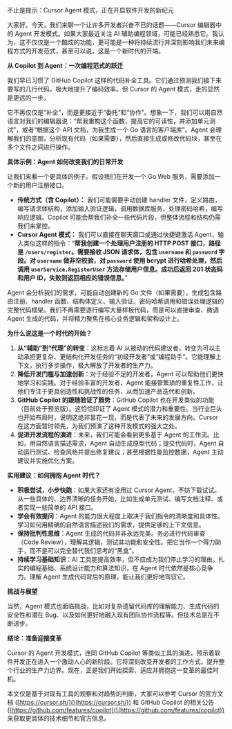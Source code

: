 不止是提示：Cursor Agent 模式，正在开启软件开发的新纪元

大家好。今天，我们来聊一个让许多开发者兴奋不已的话题——Cursor 编辑器中的 Agent 开发模式。如果大家最近关注 AI 辅助编程领域，可能已经熟悉它。我认为，这不仅仅是一个酷炫的功能，更可能是一种将持续流行并深刻影响我们未来编程方式的开发范式，甚至可以说，这是一个新时代的开端。

**从 Copilot 到 Agent：一次编程范式的跃迁**

我们早已习惯了 GitHub Copilot 这样的代码补全工具。它们通过预测我们接下来要写的几行代码，极大地提升了编码效率。但 Cursor 的 Agent 模式，走的显然是更远的一步。

它不再仅仅是“补全”，而是更接近于“委托”和“协作”。想象一下，我们可以用自然语言对我们的编辑器说：“帮我重构这个函数，提高它的可读性，并添加单元测试”，或者“根据这个 API 文档，为我生成一个 Go 语言的客户端库”。Agent 会理解我们的意图，分析现有代码（如果需要），然后直接生成或修改代码块，甚至在多个文件之间进行操作。

**具体示例：Agent 如何改变我们的日常开发**

让我们来看一个更具体的例子。假设我们在开发一个 Go Web 服务，需要添加一个新的用户注册接口。

*   **传统方式（含 Copilot）：** 我们可能需要手动创建 handler 文件，定义路由，编写请求体结构，添加输入验证逻辑，调用数据库服务，处理密码哈希，编写响应逻辑。Copilot 可能会帮我们补全一些代码片段，但整体流程和结构仍需我们来掌控。
*   **Cursor Agent 模式：** 我们可以直接在聊天窗口或通过快捷键激活 Agent，输入类似这样的指令：“**帮我创建一个处理用户注册的 HTTP POST 接口，路径是 `/users/register`。需要接收 JSON 请求体，包含 `username` 和 `password` 字段。对 `username` 做非空校验，对 `password` 使用 bcrypt 进行哈希处理，然后调用 `userService.RegisterUser` 方法存储用户信息。成功后返回 201 状态码和用户 ID，失败则返回相应的错误信息。**”

Agent 会分析我们的需求，可能自动创建新的 Go 文件（如果需要），生成包含路由注册、handler 函数、结构体定义、输入验证、密码哈希调用和错误处理逻辑的完整代码框架。我们不再需要逐行编写大量样板代码，而是可以直接审查、微调 Agent 生成的代码，并将精力聚焦在核心业务逻辑和架构设计上。

**为什么说这是一个时代的开始？**

1.  **从“辅助”到“代理”的转变**：这标志着 AI 从被动的代码建议者，转变为可以主动承担更复杂、更结构化开发任务的“初级开发者”或“编程助手”。它能理解上下文，执行多步操作，极大解放了开发者的生产力。
2.  **降低开发门槛与加速创新**：对于经验不足的开发者，Agent 可以帮助他们更快地学习和实践。对于经验丰富的开发者，Agent 能接管繁琐的重复性工作，让他们专注于更具创造性和挑战性的任务，从而加速产品迭代和创新。
3.  **GitHub Copilot 的跟随验证了趋势**：GitHub Copilot 也在开发类似的功能（目前处于预览版）。这恰恰印证了 Agent 模式的潜力和重要性。当行业巨头也开始布局时，说明这绝非昙花一现，而是代表了未来的发展方向。Cursor 在这方面暂时领先，为我们预演了这种开发模式的强大之处。
4.  **促进开发流程的演进**：未来，我们可能会看到更多基于 Agent 的工作流。比如，用自然语言描述需求，Agent 自动生成原型代码；提交代码时，Agent 自动运行测试、检查风格并提出修复建议；甚至根据性能监控数据，Agent 主动建议并实施优化方案。

**实用建议：如何拥抱 Agent 时代？**

*   **积极尝试，小步快跑**：如果大家还有没用过 Cursor Agent，不妨下载试试。从一些具体的、边界清晰的任务开始，比如生成单元测试、编写文档注释、或者实现一些简单的 API 接口。
*   **学会有效提问**：Agent 的能力很大程度上取决于我们指令的清晰度和具体性。学习如何用精确的自然语言描述我们的需求，提供足够的上下文信息。
*   **保持批判性思维**：Agent 生成的代码并非永远完美。务必进行代码审查（Code Review），理解其逻辑，测试其功能和安全性。把它当作一个得力助手，而不是可以完全替代我们思考的“黑盒”。
*   **持续学习基础知识**：AI 工具能提高效率，但不应成为我们停止学习的理由。扎实的编程基础、系统设计能力和算法知识，在 Agent 时代依然是核心竞争力。理解 Agent 生成代码背后的原理，能让我们更好地驾驭它。

**挑战与展望**

当然，Agent 模式也面临挑战，比如对复杂遗留代码库的理解能力、生成代码的安全性和潜在 Bug、以及如何更好地融入现有团队协作流程等。但技术总是在不断进步。

**结论：准备迎接变革**

Cursor 的 Agent 开发模式，连同 GitHub Copilot 等类似工具的演进，预示着软件开发正在进入一个激动人心的新阶段。它将深刻改变开发者的工作方式，提升整个行业的生产力边界。现在，正是我们开始探索、适应并拥抱这一变革的最佳时机。

本文仅是基于对现有工具的观察和对趋势的判断，大家可以参考 Cursor 的官方文档 ([https://cursor.sh/]()(https://cursor.sh/)) 和 GitHub Copilot 的相关公告 ([https://github.com/features/copilot]()(https://github.com/features/copilot)) 来获取更具体的技术细节和官方信息。

